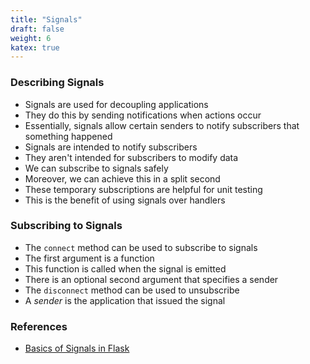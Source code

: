 ```yaml
---
title: "Signals"
draft: false
weight: 6
katex: true
---
```


### Describing Signals
- Signals are used for decoupling applications
- They do this by sending notifications when actions occur
- Essentially, signals allow certain senders to notify subscribers that something happened
- Signals are intended to notify subscribers
- They aren't intended for subscribers to modify data
- We can subscribe to signals safely
- Moreover, we can achieve this in a split second
- These temporary subscriptions are helpful for unit testing
- This is the benefit of using signals over handlers

### Subscribing to Signals
- The `connect` method can be used to subscribe to signals
- The first argument is a function
- This function is called when the signal is emitted
- There is an optional second argument that specifies a sender
- The `disconnect` method can be used to unsubscribe
- A *sender* is the application that issued the signal

### References
- [Basics of Signals in Flask](https://flask.palletsprojects.com/en/1.1.x/signals/)
